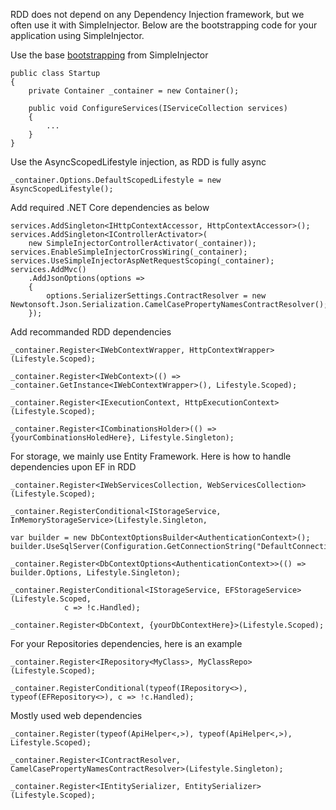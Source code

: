 RDD does not depend on any Dependency Injection framework, but we often use it with SimpleInjector. Below are the bootstrapping code for your application using SimpleInjector.

Use the base [bootstrapping](http://simpleinjector.readthedocs.io/en/latest/using.html) from SimpleInjector

    public class Startup
    {
		private Container _container = new Container();
    	
    	public void ConfigureServices(IServiceCollection services)
		{
			...
		}
	}

Use the AsyncScopedLifestyle injection, as RDD is fully async

    _container.Options.DefaultScopedLifestyle = new AsyncScopedLifestyle();
Add required .NET Core dependencies as below

    services.AddSingleton<IHttpContextAccessor, HttpContextAccessor>();
    services.AddSingleton<IControllerActivator>(
		new SimpleInjectorControllerActivator(_container));
	services.EnableSimpleInjectorCrossWiring(_container);
    services.UseSimpleInjectorAspNetRequestScoping(_container);
	services.AddMvc()
		.AddJsonOptions(options =>
		{
			options.SerializerSettings.ContractResolver = new Newtonsoft.Json.Serialization.CamelCasePropertyNamesContractResolver();
		});
Add recommanded RDD dependencies

    _container.Register<IWebContextWrapper, HttpContextWrapper>(Lifestyle.Scoped);
    
    _container.Register<IWebContext>(() => _container.GetInstance<IWebContextWrapper>(), Lifestyle.Scoped);
    
    _container.Register<IExecutionContext, HttpExecutionContext>(Lifestyle.Scoped);
    
    _container.Register<ICombinationsHolder>(() => {yourCombinationsHoledHere}, Lifestyle.Singleton);

For storage, we mainly use Entity Framework. Here is how to handle dependencies upon EF in RDD

    _container.Register<IWebServicesCollection, WebServicesCollection>(Lifestyle.Scoped);
    
    _container.RegisterConditional<IStorageService, InMemoryStorageService>(Lifestyle.Singleton,

    var builder = new DbContextOptionsBuilder<AuthenticationContext>();
    builder.UseSqlServer(Configuration.GetConnectionString("DefaultConnection"));
    
    _container.Register<DbContextOptions<AuthenticationContext>>(() => builder.Options, Lifestyle.Singleton);
    
    _container.RegisterConditional<IStorageService, EFStorageService>(Lifestyle.Scoped,
				c => !c.Handled);
				
    _container.Register<DbContext, {yourDbContextHere}>(Lifestyle.Scoped);

For your Repositories dependencies, here is an example

    _container.Register<IRepository<MyClass>, MyClassRepo>(Lifestyle.Scoped);
    
    _container.RegisterConditional(typeof(IRepository<>), typeof(EFRepository<>), c => !c.Handled);

Mostly used web dependencies

    _container.Register(typeof(ApiHelper<,>), typeof(ApiHelper<,>), Lifestyle.Scoped);
    
    _container.Register<IContractResolver, CamelCasePropertyNamesContractResolver>(Lifestyle.Singleton);
    
    _container.Register<IEntitySerializer, EntitySerializer>(Lifestyle.Scoped);

